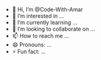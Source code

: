 - 👋 Hi, I’m @Code-With-Amar
- 👀 I’m interested in ...
- 🌱 I’m currently learning ...
- 💞️ I’m looking to collaborate on ...
- 📫 How to reach me ...
- 😄 Pronouns: ...
- ⚡ Fun fact: ...

<!---
Code-With-Amar/Code-With-Amar is a ✨ special ✨ repository because its `README.md` (this file) appears on your GitHub profile.
You can click the Preview link to take a look at your changes.
--->
